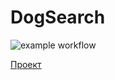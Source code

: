 # DogSearch

![example workflow](https://github.com/Kate-Raevskaya/aston-react/actions/workflows/workflow.yml/badge.svg)

[Проект](https://aston-react-rosy.vercel.app/)
